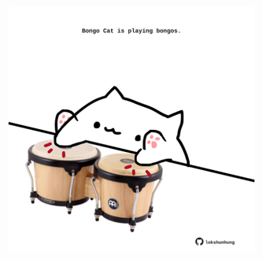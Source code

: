 <!-- built at 29/02/2024, 12:01:55 UTC -->
<p align="center">
  <img width="500" height="500" src="./ReadmeImage.svg">
</p>
